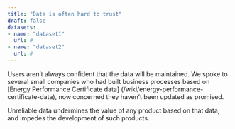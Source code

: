 ```yaml
---
title: "Data is often hard to trust"
draft: false
datasets:
- name: "dataset1"
  url: #
- name: "dataset2"
  url: #
---
```


Users aren’t always confident that the data will be maintained. We spoke to several small companies who had built business processes based on [Energy Performance Certificate data] (/wiki/energy-performance-certificate-data), now concerned they haven’t been updated as promised.

Unreliable data undermines the value of any product based on that data, and impedes the development of such products. 

